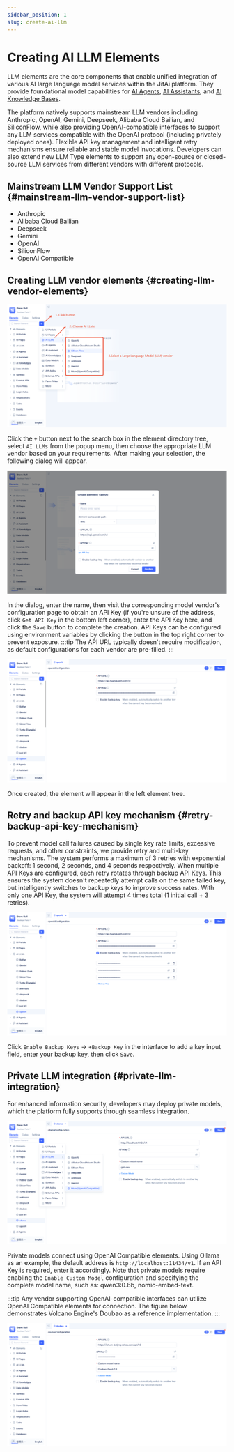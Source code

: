 ```yaml
---
sidebar_position: 1
slug: create-ai-llm
---
```


# Creating AI LLM Elements
LLM elements are the core components that enable unified integration of various AI large language model services within the JitAi platform. They provide foundational model capabilities for [AI Agents](../ai-agent/create-ai-agent), [AI Assistants](../ai-assistant/create-ai-assistant), and [AI Knowledge Bases](../knowledge-base/create-knowledge-elements).

The platform natively supports mainstream LLM vendors including Anthropic, OpenAI, Gemini, Deepseek, Alibaba Cloud Bailian, and SiliconFlow, while also providing OpenAI-compatible interfaces to support any LLM services compatible with the OpenAI protocol (including privately deployed ones). Flexible API key management and intelligent retry mechanisms ensure reliable and stable model invocations. Developers can also extend new LLM Type elements to support any open-source or closed-source LLM services from different vendors with different protocols.

## Mainstream LLM Vendor Support List {#mainstream-llm-vendor-support-list}
*   Anthropic
*   Alibaba Cloud Bailian
*   Deepseek
*   Gemini
*   OpenAI
*   SiliconFlow
*   OpenAI Compatible

## Creating LLM vendor elements {#creating-llm-vendor-elements}
![LLM Vendor Creation](./img/1/large-model-creation.png)

Click the `+` button next to the search box in the element directory tree, select `AI LLMs` from the popup menu, then choose the appropriate LLM vendor based on your requirements. After making your selection, the following dialog will appear.

![LLM Creation Dialog](./img/1/large-model-create-popup.png)

In the dialog, enter the name, then visit the corresponding model vendor's configuration page to obtain an API Key (if you're unsure of the address, click `Get API Key` in the bottom left corner), enter the API Key here, and click the `Save` button to complete the creation.
API Keys can be configured using environment variables by clicking the button in the top right corner to prevent exposure.
:::tip
The API URL typically doesn't require modification, as default configurations for each vendor are pre-filled.
:::

![Element Tree Display](./img/1/element-tree-display.png)

Once created, the element will appear in the left element tree.

## Retry and backup API key mechanism {#retry-backup-api-key-mechanism}
To prevent model call failures caused by single key rate limits, excessive requests, and other constraints, we provide retry and multi-key mechanisms. The system performs a maximum of 3 retries with exponential backoff: 1 second, 2 seconds, and 4 seconds respectively. When multiple API Keys are configured, each retry rotates through backup API Keys. This ensures the system doesn't repeatedly attempt calls on the same failed key, but intelligently switches to backup keys to improve success rates. With only one API Key, the system will attempt 4 times total (1 initial call + 3 retries).

![Multiple Keys](./img/1/multi-keys.png)

Click `Enable Backup Keys` → `+Backup Key` in the interface to add a key input field, enter your backup key, then click `Save`.

## Private LLM integration {#private-llm-integration}
For enhanced information security, developers may deploy private models, which the platform fully supports through seamless integration.

![Private Model](./img/1/private-model.png)

Private models connect using OpenAI Compatible elements. Using Ollama as an example, the default address is `http://localhost:11434/v1`. If an API Key is required, enter it accordingly. Note that private models require enabling the `Enable Custom Model` configuration and specifying the complete model name, such as: qwen3:0.6b, nomic-embed-text.

:::tip
Any vendor supporting OpenAI-compatible interfaces can utilize OpenAI Compatible elements for connection. The figure below demonstrates Volcano Engine's Doubao as a reference implementation.
:::

![Doubao Compatibility](./img/1/doubao-compatibility.png)
